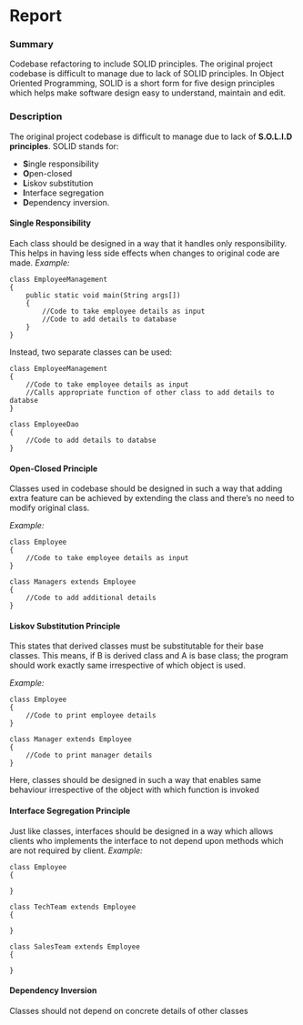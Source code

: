 # Report

### Summary
Codebase refactoring to include SOLID principles.
The original project codebase is difficult to manage due to lack of SOLID principles.
In Object Oriented Programming, SOLID is a short form for five design principles which helps make software design easy to understand, maintain and edit.

### Description
The original project codebase is difficult to manage due to lack of **S.O.L.I.D principles**.
SOLID stands for:
* **S**ingle responsibility
* **O**pen-closed
* **L**iskov substitution
* **I**nterface segregation
* **D**ependency inversion.

#### Single Responsibility
Each class should be designed in a way that it handles only responsibility. This helps in having less side effects when changes to original code are made.
*Example:*
```
class EmployeeManagement
{
	public static void main(String args[])
	{
		//Code to take employee details as input
		//Code to add details to database
	}
}
```

Instead, two separate classes can be used:
```
class EmployeeManagement
{
	//Code to take employee details as input
	//Calls appropriate function of other class to add details to databse
}

class EmployeeDao
{
	//Code to add details to databse
}
```

#### Open-Closed Principle
Classes used in codebase should be designed in such a way that adding extra feature can be achieved by extending the class and there’s no need to modify original class.

*Example:*
```
class Employee
{
	//Code to take employee details as input
}

class Managers extends Employee
{
	//Code to add additional details
}
```

#### Liskov Substitution Principle
This states that derived classes must be substitutable for their base classes. This means, if B is derived class and A is base class; the program should work exactly same irrespective of which object is used.

*Example:*
```
class Employee
{
	//Code to print employee details
}

class Manager extends Employee
{
	//Code to print manager details
}
```
Here, classes should be designed in such a way that enables same behaviour irrespective of the object with which function is invoked

#### Interface Segregation Principle
Just like classes, interfaces should be designed in a way which allows clients who implements the interface to not depend upon methods which are not required by client.
*Example:*
```
class Employee
{

}

class TechTeam extends Employee
{

}

class SalesTeam extends Employee
{
	
}
```
#### Dependency Inversion
Classes should not depend on concrete details of other classes
